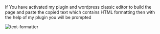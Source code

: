 If You have activated my plugin and wordpress classic editor to build the page and paste the copied text which contains HTML formatting then with the help of my plugin you will be prompted


![text-formatter](https://github.com/user-attachments/assets/4eaf1985-91e6-41c2-bd46-ee35a8d13cd8)
